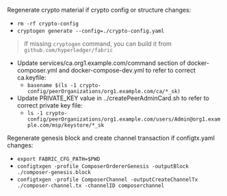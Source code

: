 Regenerate crypto material if crypto config or structure changes:

* `rm -rf crypto-config`
* `cryptogen generate --config=./crypto-config.yaml`
> If missing `cryptogen` command, you can build it from `github.com/hyperledger/fabric`
* Update services/ca.org1.example.com/command section of docker-composer.yml and
docker-compose-dev.yml to refer to correct ca.keyfile:
  * `basename $(ls -1 crypto-config/peerOrganizations/org1.example.com/ca/*_sk)`
* Update PRIVATE_KEY value in ../createPeerAdminCard.sh to refer to correct
private key file:
  * `ls -1 crypto-config/peerOrganizations/org1.example.com/users/Admin@org1.example.com/msp/keystore/*_sk`

Regenerate genesis block and create channel transaction if configtx.yaml changes:

* `export FABRIC_CFG_PATH=$PWD`
* `configtxgen -profile ComposerOrdererGenesis -outputBlock ./composer-genesis.block`
* `configtxgen -profile ComposerChannel -outputCreateChannelTx ./composer-channel.tx -channelID composerchannel`
